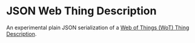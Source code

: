 # JSON Web Thing Description

An experimental plain JSON serialization of a [Web of Things (WoT) Thing Description](https://www.w3.org/TR/2017/WD-wot-thing-description-20170914/).
